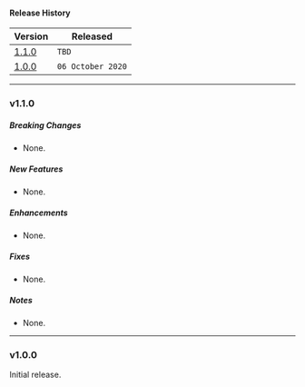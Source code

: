 #### Release History

| Version | Released |
| --- | --- |
|[1.1.0](#v110)| `TBD` |
|[1.0.0](#v100)| `06 October 2020` |

---

### v1.1.0

##### Breaking Changes
* None.

##### New Features
* None.

##### Enhancements
* None.

##### Fixes
* None.

##### Notes
* None.

---

### v1.0.0

Initial release.

